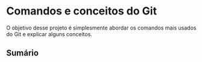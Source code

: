 # Comandos e conceitos do Git
O objetivo desse projeto é simplesmente abordar os comandos mais usados do Git e explicar alguns conceitos.

## Sumário
